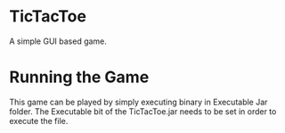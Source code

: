 # TicTacToe
A simple GUI based game.

# Running the Game
This game can be played by simply executing binary in Executable Jar folder. The Executable bit of the TicTacToe.jar needs to be set in order to execute the file.
